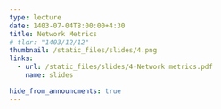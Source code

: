 ```yaml
---
type: lecture
date: 1403-07-04T8:00:00+4:30
title: Network Metrics
# tldr: "1403/12/12"
thumbnail: /static_files/slides/4.png
links:
  - url: /static_files/slides/4-Network metrics.pdf
    name: slides 

hide_from_announcments: true
---
```

